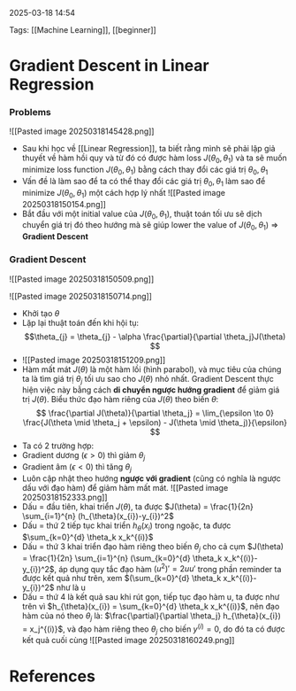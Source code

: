 2025-03-18 14:54


Tags: [[Machine Learning]], [[beginner]]

# Gradient Descent in Linear Regression

### Problems

![[Pasted image 20250318145428.png]]
- Sau khi học về [[Linear Regression]], ta biết rằng mình sẽ phải lập giả thuyết về hàm hồi quy và từ đó có được hàm loss $J(\theta_{0},\theta_{1})$ và ta sẽ muốn minimize loss function $J(\theta_{0},\theta_{1})$ bằng cách thay đổi các giá trị $\theta_{0},\theta_{1}$
- Vấn đề là làm sao để ta có thể thay đổi các giá trị  $\theta_{0},\theta_{1}$ làm sao để minimize  $J(\theta_{0},\theta_{1})$ một cách hợp lý nhất
![[Pasted image 20250318150154.png]]
- Bắt đầu với một initial value của $J(\theta_{0},\theta_{1})$, thuật toán tối ưu sẽ dịch chuyển giá trị đó theo hướng mà sẽ giúp lower the value of  $J(\theta_{0},\theta_{1})$ => **Gradient Descent**
### Gradient Descent

![[Pasted image 20250318150509.png]]

![[Pasted image 20250318150714.png]]
- Khởi tạo $\theta$
- Lặp lại thuật toán đến khi hội tụ: $$\theta_{j} = \theta_{j} - \alpha \frac{\partial}{\partial \theta_j}J(\theta) $$
- ![[Pasted image 20250318151209.png]]
- Hàm mất mát $J(\theta)$ là một hàm lồi (hình parabol), và mục tiêu của chúng ta là tìm giá trị $\theta_j$​ tối ưu sao cho $J(\theta)$ nhỏ nhất. Gradient Descent thực hiện việc này bằng cách **di chuyển ngược hướng gradient** để giảm giá trị $J(\theta)$. Biểu thức đạo hàm riêng của $J(\theta)$ theo biến $\theta$:
$$
\frac{\partial J(\theta)}{\partial \theta_j} = \lim_{\epsilon \to 0} \frac{J(\theta \mid \theta_j + \epsilon) - J(\theta \mid \theta_j)}{\epsilon}
$$
- Ta có 2 trường hợp:
- Gradient dương ($\epsilon > 0$)  thì giảm $\theta_j$
- Gradient âm ($\epsilon < 0$) thì tăng $\theta_j$
- Luôn cập nhật theo hướng **ngược với gradient** (cũng có nghĩa là ngược dấu với đạo hàm) để giảm hàm mất mát.
![[Pasted image 20250318152333.png]]
- Dấu = đầu tiên, khai triển $J(\theta)$, ta được  $J(\theta) = \frac{1}{2n} \sum_{i=1}^{n} (h_{\theta}(x_{i})-y_{i})^2$
- Dấu = thứ 2 tiếp tục khai triển $h_{\theta}(x_{i})$ trong ngoặc, ta được $\sum_{k=0}^{d} \theta_k x_k^{(i)}$ 
- Dấu = thứ 3 khai triển đạo hàm riêng theo biến $\theta_j$ cho cả cụm $J(\theta) = \frac{1}{2n} \sum_{i=1}^{n} (\sum_{k=0}^{d} \theta_k x_k^{(i)}-y_{i})^2$, áp dụng quy tắc đạo hàm $(u^2)' = 2uu'$ trong phần reminder ta được kết quả như trên, xem $(\sum_{k=0}^{d} \theta_k x_k^{(i)}-y_{i})^2$ như là u
- Dấu = thứ 4  là kết quả sau khi rút gọn, tiếp tục đạo hàm u, ta được như trên vì $h_{\theta}(x_{i}) = \sum_{k=0}^{d} \theta_k x_k^{(i)}$, nên đạo hàm của nó theo $\theta_j$ là: $\frac{\partial}{\partial \theta_j} h_{\theta}(x_{i}) = x_j^{(i)}$, và đạo hàm riêng theo $\theta_j$ cho biến $y^{(i)}=0$, do đó ta có được kết quả cuối cùng 
![[Pasted image 20250318160249.png]]

# References
